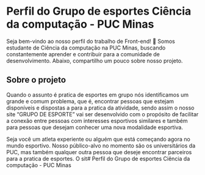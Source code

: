 # Perfil do Grupo de esportes Ciência da computação - PUC Minas

Seja bem-vindo ao nosso perfil do trabalho de Front-end! 👋 Somos estudante de Ciência da computação na PUC Minas, buscando constantemente aprender e contribuir para a comunidade de desenvolvimento. Abaixo, compartilho um pouco sobre nosso projeto.


## Sobre o projeto

  Quando o assunto é pratica de esportes em grupo nós identificamos um grande e comum problema, que é, encontrar pessoas que estejam disponíveis e dispostas a para a pratica da atividade, sendo assim o nosso site “GRUPO DE ESPORTE” vai ser desenvolvido com o propósito de facilitar a conexão entre pessoas com interesses esportivos similares e também para pessoas que desejam conhecer uma nova modalidade esportiva. 

  Seja você um atleta experiente ou alguém que está começando agora no mundo esportivo. Nosso público-alvo no momento são os universitários da PUC, mas também qualquer outra pessoa que deseje encontrar parceiros para a pratica de esportes. O sit# Perfil do Grupo de esportes Ciência da computação - PUC Minas



